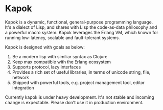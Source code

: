 Kapok
==========

Kapok is a dynamic, functional, general-purpose programming language. It's a dialect of Lisp, and shares with Lisp the code-as-data philosophy and a powerful macro system. Kapok leverages the Erlang VM, which known for running low-latency, scalable and fault-tolerant systems.

Kapok is designed with goals as below:

1. Be a modern lisp with similiar syntax as Clojure
1. Keep max compatible with the Erlang ecosystem
1. Supports protocol, lazy interfaces
1. Provides a rich set of useful libraries, in terms of unicode string, file, network
1. Shipped with powerful tools, e.g. project management tool, editor integration

Currently kapok is under heavy development. It's not stable and incoming change is expectable. Please don't use it in production environment.

